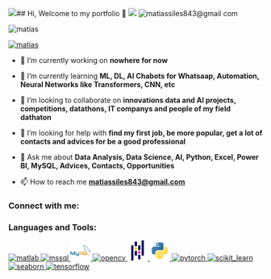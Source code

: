 <img src="https://dl.dropboxusercontent.com/scl/fi/etgtnm7ohn5hb9bxn6mei/encantamiento-1.gif?rlkey=d3mgb6ovbz8qrtvb0alqi2ox3&st=7rzeitg0&" width="100"/>## Hi, Welcome to my portfolio 👋 <img src="https://dl.dropboxusercontent.com/scl/fi/etgtnm7ohn5hb9bxn6mei/encantamiento-1.gif?rlkey=d3mgb6ovbz8qrtvb0alqi2ox3&st=7rzeitg0&" width="100"/>
<img width="1584" height="396" alt="matiassiles843@gmail com" src="https://github.com/user-attachments/assets/bc85bf4b-1389-4786-89c9-5e86cc88442c" />

<p align="left"> <img src="https://komarev.com/ghpvc/?username=matias&label=Profile%20views&color=0e75b6&style=flat" alt="matias" /> </p>

<p align="left"> <a href="https://github.com/ryo-ma/github-profile-trophy"><img src="https://github-profile-trophy.vercel.app/?username=matias" alt="matias" /></a> </p>

- 🔭 I’m currently working on **nowhere for now**

- 🌱 I’m currently learning **ML, DL, AI Chabots for Whatsaap, Automation, Neural Networks like Transformers, CNN, etc**

- 👯 I’m looking to collaborate on **innovations data and AI projects, competitions, datathons, IT companys and people of my field dathaton**

- 🤝 I’m looking for help with **find my first job, be more popular, get a lot of contacts and advices for be a good professional**

- 💬 Ask me about **Data Analysis, Data Science, AI, Python, Excel, Power BI, MySQL, Advices, Contacts, Opportunities**

- 📫 How to reach me **matiassiles843@gmail.com**

<h3 align="left">Connect with me:</h3>
<p align="left">
</p>

<h3 align="left">Languages and Tools:</h3>
<p align="left"> <a href="https://www.mathworks.com/" target="_blank" rel="noreferrer"> <img src="https://upload.wikimedia.org/wikipedia/commons/2/21/Matlab_Logo.png" alt="matlab" width="40" height="40"/> </a> <a href="https://www.microsoft.com/en-us/sql-server" target="_blank" rel="noreferrer"> <img src="https://www.svgrepo.com/show/303229/microsoft-sql-server-logo.svg" alt="mssql" width="40" height="40"/> </a> <a href="https://www.mysql.com/" target="_blank" rel="noreferrer"> <img src="https://raw.githubusercontent.com/devicons/devicon/master/icons/mysql/mysql-original-wordmark.svg" alt="mysql" width="40" height="40"/> </a> <a href="https://opencv.org/" target="_blank" rel="noreferrer"> <img src="https://www.vectorlogo.zone/logos/opencv/opencv-icon.svg" alt="opencv" width="40" height="40"/> </a> <a href="https://pandas.pydata.org/" target="_blank" rel="noreferrer"> <img src="https://raw.githubusercontent.com/devicons/devicon/2ae2a900d2f041da66e950e4d48052658d850630/icons/pandas/pandas-original.svg" alt="pandas" width="40" height="40"/> </a> <a href="https://www.python.org" target="_blank" rel="noreferrer"> <img src="https://raw.githubusercontent.com/devicons/devicon/master/icons/python/python-original.svg" alt="python" width="40" height="40"/> </a> <a href="https://pytorch.org/" target="_blank" rel="noreferrer"> <img src="https://www.vectorlogo.zone/logos/pytorch/pytorch-icon.svg" alt="pytorch" width="40" height="40"/> </a> <a href="https://scikit-learn.org/" target="_blank" rel="noreferrer"> <img src="https://upload.wikimedia.org/wikipedia/commons/0/05/Scikit_learn_logo_small.svg" alt="scikit_learn" width="40" height="40"/> </a> <a href="https://seaborn.pydata.org/" target="_blank" rel="noreferrer"> <img src="https://seaborn.pydata.org/_images/logo-mark-lightbg.svg" alt="seaborn" width="40" height="40"/> </a> <a href="https://www.tensorflow.org" target="_blank" rel="noreferrer"> <img src="https://www.vectorlogo.zone/logos/tensorflow/tensorflow-icon.svg" alt="tensorflow" width="40" height="40"/> </a> </p>
